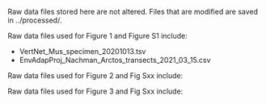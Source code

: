 Raw data files stored here are not altered. Files that are modified are saved in ../processed/.


Raw data files used for Figure 1 and Figure S1 include:
* VertNet_Mus_specimen_20201013.tsv
* EnvAdapProj_Nachman_Arctos_transects_2021_03_15.csv


Raw data files used for Figure 2 and Fig Sxx include:



Raw data files used for Figure 3 and Fig Sxx include:
